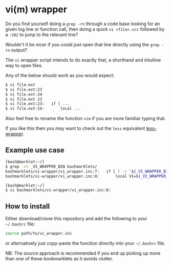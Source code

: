 # vi(m) wrapper
Do you find yourself doing a `grep -rn` through a code base looking for an given log line or function call, then doing a quick `vi <file>.src` followed by a `:382` to jump to the relevant line?

Wouldn't it be nicer if you could just open that line directly using the `grep -rn` output?

The `vi` wrapper script intends to do exactly that, a shorthand and intuitive way to open files.

Any of the below should work as you would expect:
```bash
$ vi file.ext
$ vi file.ext:23
$ vi file.ext-24
$ vi file.ext 23
$ vi file.ext:23:	if [ ...
$ vi file.ext-24-		local ...
```

Also feel free to rename the function `vim` if you are more familiar typing that.

If you like this then you may want to check out the `less` equivalent [less-wrapper](https://github.com/bashmarklets/less-wrapper).

## Example use case
```bash
[bash@marklet:~/]
$ grep -rn _VI_WRAPPER_BIN bashmarklets/
bashmarklets/vi-wrapper/vi_wrapper.inc:7:	if [ ! -z "${_VI_WRAPPER_BIN}" ]; then
bashmarklets/vi-wrapper/vi_wrapper.inc:8:		local VI=${_VI_WRAPPER_BIN}

[bash@marklet:~/]
$ vi bashmarklets/vi-wrapper/vi_wrapper.inc:8:
```

## How to install

Either download/clone this repository and add the following to your `~/.bashrc` file:
```bash
source path/to/vi_wrapper.inc
```

or alternatively just copy-paste the function directly into your `~/.bashrc` file.

NB: The source approach is recommended if you end up picking up more than one of these bookmarklets as it avoids clutter.
